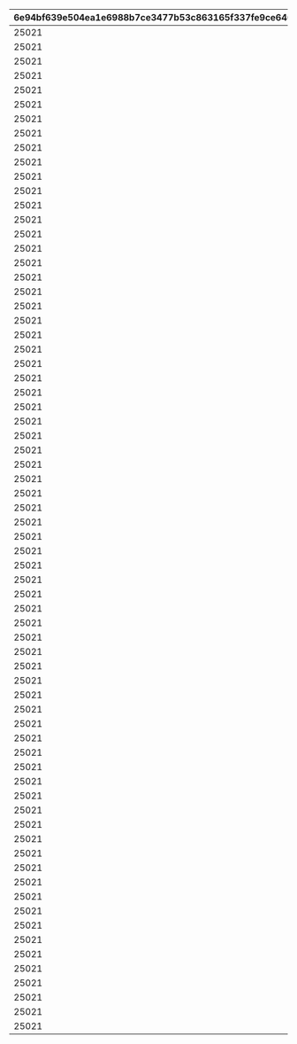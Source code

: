 |6e94bf639e504ea1e6988b7ce3477b53c863165f337fe9ce6401f7b18390daa1|c7df02890c88871dff2e4b229bf59f35117aa2e2827bc196074ec369017ab682|1f12e692bfb1c6988924e90bcbec8f2988c0615449fd255388424e71e169a6c8|a58bd3c10518d813dc7cf9fdd913517dca1fc6396ae0fd7c7b992bba63c33d7d|15c7f2501135d27c5fc706b325ee2890f4f52199fbe0c322bc8faf89d7a2da84|f7466be28bb018a218c3f10d9c1c2bd9ec80787cfd010691f6a85a50b77a3c67|b82d649405c7b823ac370d1fe1d0b6e92631934d2510588bbb32100c4e9f4f1d|48f70e401600ed726bec35a9d5d2461560daa5008a2558f5da90a4d76b9641f4|00d719fb3f7cc37f287cb621dbe84f8c9dbd5858b97a7b893aa26b10cf6ee125|9c68facb12244b5e8cc1587bb53d825e68671f9a9648aea600b566c221bf19d3|761d4181276fe06d2475d173e2d8e3f9e89e76ff7f1d0d2674322436d4249068|
| --- | --- | --- | --- | --- | --- | --- | --- | --- | --- | --- |
|25021|1|8|25014|284001001|8|10|2|2|91002|31|
|25021|2|8|25014|284001002|8|10|2|2|91002|31|
|25021|3|8|25014|284001003|8|10|2|2|91002|32|
|25021|4|8|25014|284001004|8|10|2|2|91002|32|
|25021|5|8|25014|284001005|8|10|2|2|91002|33|
|25021|6|8|25014|284001006|9|10|2|2|91002|33|
|25021|7|8|25014|284001007|9|10|2|2|91002|34|
|25021|8|8|25014|284001008|9|10|2|2|91002|35|
|25021|9|8|25014|284001009|9|10|2|2|91002|35|
|25021|10|8|25014|284001010|10|30|2|2|91002|37|
|25021|11|8|25014|284001011|10|10|2|2|91002|41|
|25021|12|8|25014|284001012|11|10|2|2|91002|43|
|25021|13|8|25014|284001013|11|10|2|2|91002|46|
|25021|14|8|25014|284001014|12|10|2|2|91002|48|
|25021|15|8|25014|284001015|12|10|2|2|91002|50|
|25021|16|8|25014|284001016|13|10|2|2|91002|53|
|25021|17|8|25014|284001017|14|10|2|2|91002|55|
|25021|18|8|25014|284001018|14|10|2|2|91002|58|
|25021|19|8|25014|284001019|15|10|2|2|91002|60|
|25021|20|8|25014|284001020|15|30|2|2|91002|62|
|25021|21|8|25014|284001021|16|10|2|2|91002|68|
|25021|22|8|25014|284001022|16|10|2|2|91002|70|
|25021|23|8|25014|284001023|16|10|2|2|91002|72|
|25021|24|8|25014|284001024|17|10|2|2|91002|75|
|25021|25|8|25014|284001025|18|10|2|2|91002|77|
|25021|26|8|25014|284001026|18|10|2|2|91002|79|
|25021|27|8|25014|284001027|19|10|2|2|91002|82|
|25021|28|8|25014|284001028|19|10|2|2|91002|84|
|25021|29|8|25014|284001029|19|10|2|2|91002|86|
|25021|30|8|25014|284001030|20|30|2|2|91002|89|
|25021|31|8|25014|284001031|20|10|2|2|91002|94|
|25021|32|8|25014|284001032|21|10|2|2|91002|96|
|25021|33|8|25014|284001033|21|10|2|2|91002|99|
|25021|34|8|25014|284001034|22|10|2|2|91002|101|
|25021|35|8|25014|284001035|22|10|2|2|91002|103|
|25021|36|8|25014|284001036|23|10|2|2|91002|106|
|25021|37|8|25014|284001037|23|10|2|2|91002|108|
|25021|38|8|25014|284001038|24|10|2|2|91002|111|
|25021|39|8|25014|284001039|25|10|2|2|91002|113|
|25021|40|8|25014|284001040|25|30|2|2|91002|115|
|25021|41|8|25014|284001041|26|10|2|2|91002|121|
|25021|42|8|25014|284001042|27|10|2|2|91002|123|
|25021|43|8|25014|284001043|28|10|2|2|91002|125|
|25021|44|8|25014|284001044|28|10|2|2|91002|128|
|25021|45|8|25014|284001045|29|10|2|2|91002|130|
|25021|46|8|25014|284001046|30|10|2|2|91002|132|
|25021|47|8|25014|284001047|30|10|2|2|91002|135|
|25021|48|8|25014|284001048|31|10|2|2|91002|137|
|25021|49|8|25014|284001049|31|10|2|2|91002|139|
|25021|50|8|25014|284001050|31|30|2|2|91002|142|
|25021|51|8|25014|284001051|32|10|2|2|91002|144|
|25021|52|8|25014|284001052|32|10|2|2|91002|146|
|25021|53|8|25014|284001053|32|10|2|2|91002|149|
|25021|54|8|25014|284001054|33|10|2|2|91002|152|
|25021|55|8|25014|284001055|33|10|2|2|91002|155|
|25021|56|8|25014|284001056|33|10|2|2|91002|157|
|25021|57|8|25014|284001057|34|10|2|2|91002|160|
|25021|58|8|25014|284001058|34|10|2|2|91002|163|
|25021|59|8|25014|284001059|34|10|2|2|91002|166|
|25021|60|8|25014|284001060|35|30|2|2|91002|169|
|25021|61|8|25014|284001061|35|10|2|2|91002|171|
|25021|62|8|25014|284001062|35|10|2|2|91002|174|
|25021|63|8|25014|284001063|36|10|2|2|91002|177|
|25021|64|8|25014|284001064|36|10|2|2|91002|180|
|25021|65|8|25014|284001065|36|10|2|2|91002|182|
|25021|66|8|25014|284001066|37|10|2|2|91002|185|
|25021|67|8|25014|284001067|37|10|2|2|91002|187|
|25021|68|8|25014|284001068|37|10|2|2|91002|190|
|25021|69|8|25014|284001069|38|10|2|2|91002|193|
|25021|70|8|25014|284001070|38|30|2|2|91002|196|